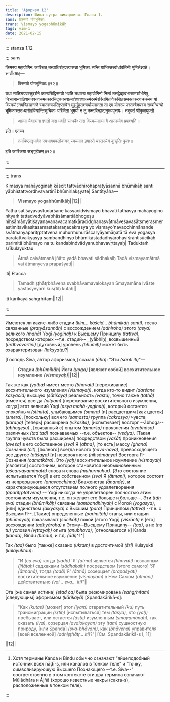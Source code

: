 ```yaml
---
title: 'Афоризм 12'
description: Шива сутра вимаршини. Глава 1.
sans: विस्मयो योगभूमिकाः
trans: Vismayo yogabhūmikāḥ
tags: vim-1
date: 2021-02-15
---
```



::: stanza 1.12

;;; sans

किमस्य महायोगिनः काश्चित् तत्त्वाधिरोहप्रत्यासन्ना भूमिकाः सन्ति याभिस्तत्त्वोर्ध्ववर्तिनी भूमिर्लक्ष्यते। सन्तीत्याह—


> **विस्मयो योगभूमिकाः॥१२॥**


यथा सातिशयवस्तुदर्शने कस्यचिद्विस्मयो भवति तथास्य महायोगिनो नित्यं तत्तद्वेद्यावभासामर्शाभोगेषु निःसामान्यातिशयनवनवचमत्कारचिद्घनस्वात्मावेशवशात्स्मेरस्मेरस्तिमितविकसितसमस्तकरणचक्रस्य यो विस्मयोऽनवच्छिन्नानन्दे स्वात्मन्यपरितृप्तत्वेन मुहुर्मुहुराश्चर्यायमाणता ता एव योगस्य परतत्त्वैक्यस्य सम्बन्धिन्यो भूमिकास्तदध्यारोहविश्रान्तिसूचिकाः परिमिता भूमयो न तु कन्दबिन्द्वाद्यनुभववृत्तयः। तदुक्तं श्रीकुलयुक्तौ

>आत्मा चैवात्मना ज्ञातो यदा भवति साधकैः
तदा विस्मयमात्मा वै आत्मन्येव प्रपश्यति॥

इति। एतच्च

>तमधिष्ठातृभावेन स्वभावमवलोकयन्
स्मयमान इवास्ते यस्तस्येयं कुसृतिः कुतः॥

इति कारिकया सङ्गृहीतम्॥१२॥

;;;

---

;;; trans

Kimasya mahāyoginaḥ kāścit tattvādhirohapratyāsannā bhūmikāḥ santi yābhistattvordhvavartinī bhūmirlakṣyate| Santītyāha—


> **Vismayo yogabhūmikāḥ||12||**

Yathā sātiśayavastudarśane kasyacidvismayo bhavati tathāsya mahāyogino nityaṁ tattadvedyāvabhāsāmarśābhogeṣu niḥsāmānyātiśayanavanavacamatkāracidghanasvātmāveśavaśātsmerasmerastimitavikasitasamastakaraṇacakrasya yo vismayo'navacchinnānande svātmanyaparitṛptatvena muhurmuhurāścaryāyamāṇatā tā eva yogasya paratattvaikyasya sambandhinyo bhūmikāstadadhyārohaviśrāntisūcikāḥ parimitā bhūmayo na tu kandabindvādyanubhavavṛttayaḥ| Taduktaṁ śrīkulayuktau

>Ātmā caivātmanā jñāto yadā bhavati sādhakaiḥ
Tadā vismayamātmā vai ātmanyeva prapaśyati||

iti| Etacca

>Tamadhiṣṭhātṛbhāvena svabhāvamavalokayan
Smayamāna ivāste yastasyeyaṁ kusṛtiḥ kutaḥ||

iti kārikayā saṅgṛhītam||12||

;;; 

---

Имеются ли какие-либо стадии _(kim... kāścid... bhūmikāḥ santi)_, тесно связанные _(pratyāsannāḥ)_ с восхождением _(adhiroha)_ этого _(asya)_ великого _(mahā)_ Yogī _(yoginaḥ)_ к Высшему Принципу _(tattva)_, посредством которых --т.е. стадий-- _(yābhiḥ)_возвышенный _(ūrdhvavartinī)_ [духовный] уровень _(bhūmiḥ)_ может быть охарактеризован _(lakṣyate)_?|

[Господь Śiva, автор афоризмов,] сказал _(āha)_: "Эти _(santi iti)_"—


> **Стадии _(bhūmikāḥ)_ Йоги _(yoga)_ [являют собой] восхитительное изумление _(vismayaḥ)_||12||**

Так же как _(yathā)_ имеет место _(bhavati)_ [переживание] восхитительного изумления _(vismayaḥ)_, когда кто-то видит _(darśane kasyacid)_ высшую _(sātiśaya)_ реальность _(vastu)_, точно также _(tathā)_ [имеется] всегда _(nityam)_ [переживание восхитительного изумления, когда] этот великий Yogī _(asya mahā-yoginaḥ)_, который остается спокойным _(stimita)_, улыбающимся _(smera)_ [и] расцветшим [как цветок] _(smera)_, [поскольку] вся его _(samasta)_ группа _(cakrasya)_ чувств _(karaṇa)_ [теперь] расширена _(vikasita)_, [испытывает] восторг --ābhoga-- _(ābhogeṣu)_ , [связанный с] опытом _(āmarśa)_ проявления _(avabhāsa)_ различных _(tad tad)_ познаваемых --т.е. объектов-- _(vedya)_. [Такая группа чувств была расширена] посредством _(vaśāt)_ проникновения _(āveśa)_ в его собственное _(sva)_ Я _(ātma)_, [то есть] массу _(ghana)_ Сознания _(cit)_, [полного] всегда нового _(nava-nava)_, превосходящего все другое _(atiśaya)_ [и] невероятного _(niḥsāmānya)_ Восторга Я-Сознания _(camatkāra)_. Это _(yaḥ)_ восхитительное изумление _(vismayaḥ)_ [является] состоянием, которое становится необыкновенным _(āścaryāyamāṇatā)_ снова и снова _(muhurmuhur)_. [Это состояние испытывается Yogī] в его собственном _(sva)_ Я _(ātmani)_, которое состоит из непрерывного _(anavacchinna)_ Блаженства _(ānande)_, и характеризующееся отсутствием полного удовлетворения _(aparitṛptatvena)_ -- Yogī никогда не удовлетворен полностью этим состоянием изумления, т.е. он желает его больше и больше--. Эти _(tāḥ eva)_ стадии _(bhūmikāḥ)_ связаны _(sambandhinyaḥ)_ с Йогой _(yogasya)_, [или] единством _(aikyasya)_ с Высшим _(para)_ Принципом _(tattva)_ --т.е. с Высшим Я--. [Такие] определенные _(parimitāḥ)_ этапы, или стадии _(bhūmayaḥ)_ показывают _(sūcikāḥ)_ покой [этого Yogī] _(viśrānti)_ в [его] восхождении _(adhyāroha)_ к Этому--Высшему Принципу-- _(tad)_, а не _(na tu)_ условия _(vṛttayaḥ)_ опыта _(anubhava)_, [относящегося к] Kanda _(kanda)_, Bindu _(bindu)_, и т.д. _(ādi)_^1^|

Так _(tad)_ было [также] сказано _(uktam)_ в досточтимой _(śrī)_ Kulayukti _(kulayuktau)_:

>"И _(ca eva)_ когда _(yadā)_ 'Я' _(ātmā)_ является _(bhavati)_ познанным _(jñātaḥ)_ садхаками _(sādhakaiḥ)_ посредством [этого самого] 'Я' _(ātmanā)_, тогда _(tadā)_'Я' _(ātmā)_ созерцает _(prapaśyati)_ восхитительное изумление _(vismayam)_ в Нем Самом _(ātmani)_ действительно _(vai... eva... iti)_"||

Эта [же самая истина] _(etad ca)_ была резюмирована _(saṅgṛhītam)_ [следующим] афоризмом _(kārikayā)_ [Spandakārikā-s]:

>"Как _(kutas)_ [может] этот _(iyam)_ отвратительный _(ku)_ путь трансмиграции _(sṛtiḥ)_ [испытываться] тем _(tasya)_, кто _(yaḥ)_ пребывает, или остается _(āste)_ изумленным _(smayamānaḥ)_, так сказать _(iva)_, созерцая _(avalokayan)_ эту _(tam)_ сущностную природу, [или Spanda] _(sva-bhāvam)_, как _(bhāvena)_ управителя [всей вселенной] _(adhiṣṭhātṛ... iti)_?"|
[См. Spandakārikā-s I, 11]

||12||

---

1. Хотя термины Kanda и Bindu обычно означают "яйцеподобный источник всех nāḍī-s, или каналов в тонком теле" и "точку, символизирующую Высшего Познающего --т.е. Śiva--" соответственно в этом контексте эти два термина означают Mūlādhāra и Ājñā (хорошо известные чакры (cakra-s), расположенные в тонком теле).



::: 
